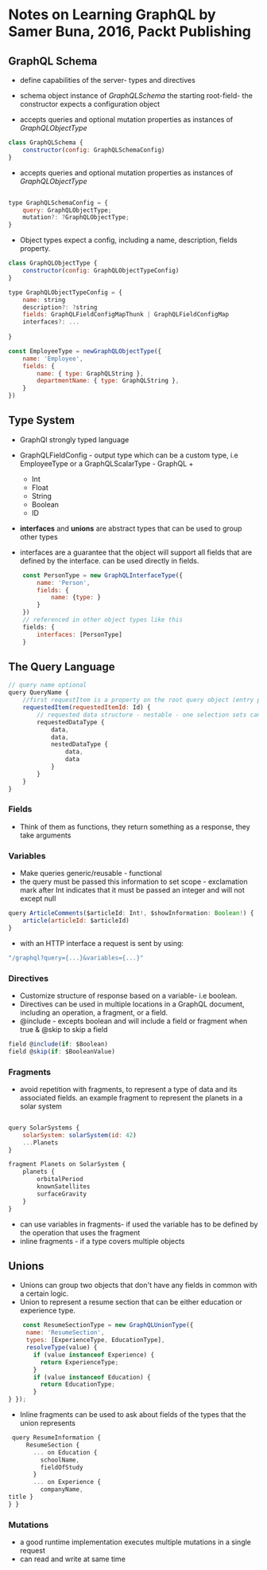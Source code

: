 # Notes on Learning GraphQL by Samer Buna, 2016, Packt Publishing

## GraphQL Schema

* define capabilities of the server- types and directives

* schema object instance of *GraphQLSchema* the starting root-field- the constructor expects a configuration object
* accepts queries and optional mutation properties as instances of *GraphQLObjectType*
```javascript
class GraphQLSchema {
    constructor(config: GraphQLSchemaConfig)
}
```
* accepts queries and optional mutation properties as instances of *GraphQLObjectType*
```javascript

type GraphQLSchemaConfig = {
    query: GraphQLObjectType;
    mutation?: ?GraphQLObjectType;
}
```
* Object types expect a config, including a name, description, fields property. 
```javascript
class GraphQLObjectType {
    constructor(config: GraphQLObjectTypeConfig)
}

type GraphQLObjectTypeConfig = {
    name: string
    description?: ?string
    fields: GraphQLFieldConfigMapThunk | GraphQLFieldConfigMap
    interfaces?: ...
    
}

const EmployeeType = newGraphQLObjectType({
    name: 'Employee',
    fields: {
        name: { type: GraphQLString },
        departmentName: { type: GraphQLString },
    }
})

```


## Type System

* GraphQl strongly typed language
* GraphQLFieldConfig - output type which can be a custom type, i.e EmployeeType or a GraphQLScalarType - GraphQL + 
    - Int
    - Float
    - String
    - Boolean
    - ID

* **interfaces** and **unions** are abstract types that can be used to group other types
* interfaces are a guarantee that the object will support all fields that are defined by the interface. can be used directly in fields. 

```javascript
    const PersonType = new GraphQLInterfaceType({
        name: 'Person',
        fields: {
            name: {type: }
        }
    })
    // referenced in other object types like this
    fields: {
        interfaces: [PersonType]
    }
```


## The Query Language

```javascript
// query name optional
query QueryName {
    //first requestItem is a property on the root query object (entry point)
    requestedItem(requestedItemId: Id) {
        // requested data structure - nestable - one selection sets can contain other sets
        requestedDataType {
            data,
            data,
            nestedDataType {
                data,
                data
            }
        }
    }
}
```

### Fields

* Think of them as functions, they return something as a response, they take arguments


### Variables

* Make queries generic/reusable - functional 
* the query must be passed this information to set scope - exclamation mark after Int indicates that it must be passed an integer and will not except null

```javascript
query ArticleComments($articleId: Int!, $showInformation: Boolean!) {
    article(articleId: $articleId)
}
```
* with an HTTP interface a request is sent by using:
```javascript
"/graphql?query={...}&variables={...}"
```

### Directives

* Customize structure of response based on a variable- i.e boolean. 
* Directives can be used in multiple locations in a GraphQL document, including an operation, a fragment, or a field. 
* @include - excepts boolean and will include a field or fragment when true & @skip to skip a field
```javascript
field @include(if: $Boolean)
field @skip(if: $BooleanValue)
```

### Fragments
* avoid repetition with fragments, to represent a type of data and its associated fields. an example fragment to represent the planets in a solar system
```javascript

query SolarSystems {
    solarSystem: solarSystem(id: 42)
    ...Planets
}

fragment Planets on SolarSystem {
    planets {
        orbitalPeriod
        knownSatellites 
        surfaceGravity
    }
} 
```
* can use variables in fragments- if used the variable has to be defined by the operation that uses the fragment
* inline fragments - if a type covers multiple objects


## Unions 
* Unions can group two objects that don't have any fields in common with a certain logic. 
* Union to represent a resume section that can be either education or experience type. 
```javascript
    const ResumeSectionType = new GraphQLUnionType({
     name: 'ResumeSection',
     types: [ExperienceType, EducationType],
     resolveType(value) {
       if (value instanceof Experience) {
         return ExperienceType;
       }
       if (value instanceof Education) {
         return EducationType;
       }
} });
```
* Inline fragments can be used to ask about fields of the types that the union represents
```javascript
 query ResumeInformation {
     ResumeSection {
       ... on Education {
         schoolName,
         fieldOfStudy
       }
       ... on Experience {
         companyName,
title }
} }
```



### Mutations
* a good runtime implementation executes multiple mutations in a single request
* can read and write at same time 